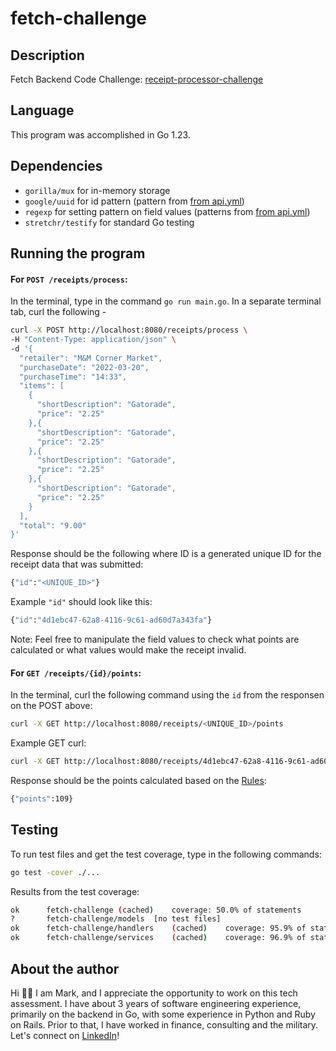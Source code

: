 # fetch-challenge

## Description

Fetch Backend Code Challenge: [receipt-processor-challenge](https://github.com/fetch-rewards/receipt-processor-challenge)


## Language

This program was accomplished in Go 1.23.

## Dependencies

- `gorilla/mux` for in-memory storage
- `google/uuid` for id pattern (pattern from [from api.yml](https://github.com/fetch-rewards/receipt-processor-challenge/blob/main/api.yml))
- `regexp` for setting pattern on field values (patterns from [from api.yml](https://github.com/fetch-rewards/receipt-processor-challenge/blob/main/api.yml))
- `stretchr/testify` for standard Go testing

## Running the program

#### For `POST /receipts/process`:

In the terminal, type in the command `go run main.go`. In a separate terminal tab, curl the following -
```bash
curl -X POST http://localhost:8080/receipts/process \
-H "Content-Type: application/json" \
-d '{
  "retailer": "M&M Corner Market",
  "purchaseDate": "2022-03-20",
  "purchaseTime": "14:33",
  "items": [
    {
      "shortDescription": "Gatorade",
      "price": "2.25"
    },{
      "shortDescription": "Gatorade",
      "price": "2.25"
    },{
      "shortDescription": "Gatorade",
      "price": "2.25"
    },{
      "shortDescription": "Gatorade",
      "price": "2.25"
    }
  ],
  "total": "9.00" 
}'
```
Response should be the following where ID is a generated unique ID for the receipt data that was submitted: 
```bash
{"id":"<UNIQUE_ID>"}
```
Example `"id"` should look like this:
```bash
{"id":"4d1ebc47-62a8-4116-9c61-ad60d7a343fa"}
```
Note: Feel free to manipulate the field values to check what points are calculated or what values would make the receipt invalid.

#### For `GET /receipts/{id}/points`:
In the terminal, curl the following command using the `id` from the responsen on the POST above:
```bash
curl -X GET http://localhost:8080/receipts/<UNIQUE_ID>/points
```
Example GET curl:
```bash
curl -X GET http://localhost:8080/receipts/4d1ebc47-62a8-4116-9c61-ad60d7a343fa/points
```
Response should be the points calculated based on the [Rules](https://github.com/fetch-rewards/receipt-processor-challenge/tree/main?tab=readme-ov-file#rules):
```bash
{"points":109}
```

## Testing

To run test files and get the test coverage, type in the following commands:
```bash
go test -cover ./...
```
Results from the test coverage:
```bash
ok  	fetch-challenge	(cached)	coverage: 50.0% of statements
?   	fetch-challenge/models	[no test files]
ok  	fetch-challenge/handlers	(cached)	coverage: 95.9% of statements
ok  	fetch-challenge/services	(cached)	coverage: 96.9% of statements
```

## About the author

Hi 👋🏼 I am Mark, and I appreciate the opportunity to work on this tech assessment. I have about 3 years of software engineering experience, primarily on the backend in Go, with some experience in Python and Ruby on Rails. Prior to that, I have worked in finance, consulting and the military. Let's connect on [LinkedIn](https://www.linkedin.com/in/markcyen/)!
